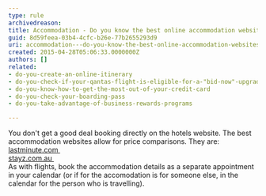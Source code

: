 ```yaml
---
type: rule
archivedreason: 
title: Accommodation - Do you know the best online accommodation websites?
guid: 8d59feea-03b4-4cfc-b26e-77b2655293d9
uri: accommodation---do-you-know-the-best-online-accommodation-websites
created: 2015-04-28T05:06:33.0000000Z
authors: []
related:
- do-you-create-an-online-itinerary
- do-you-check-if-your-qantas-flight-is-eligible-for-a-"bid-now"-upgrade
- do-you-know-how-to-get-the-most-out-of-your-credit-card
- do-you-check-your-boarding-pass
- do-you-take-advantage-of-business-rewards-programs

---
```



You don't get a good deal booking directly on the hotels website. The best accommodation websites allow for price comparisons. They are&#58;<br><a href="http&#58;//www.lastminute.com/">lastminute.com&#160;​</a><br><a href="http&#58;//www.stayz.com.au/">stayz.com.au&#160;​</a><br>As with flights, book the accommodation details as a separate appointment in your calendar (or if for the accomodation is for someone else, in the calendar for the person who is travelling).​​<br>
<br><excerpt class='endintro'></excerpt><br>



